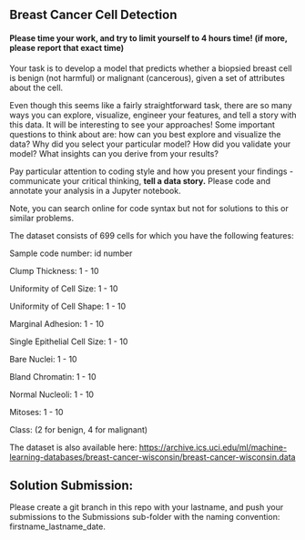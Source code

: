 ## Breast Cancer Cell Detection


#### Please time your work, and try to limit yourself to 4 hours time! (if more, please report that exact time)
 

Your task is to develop a model that predicts whether a biopsied breast cell is benign (not harmful) or malignant (cancerous), given a set of attributes about the cell.

Even though this seems like a fairly straightforward task, there are so many ways you can explore, visualize, engineer your features, and tell a story with this data. It will be interesting to see your approaches! Some important questions to think about are: how can you best explore and visualize the data? Why did you select your particular model? How did you validate your model? What insights can you derive from your results?

Pay particular attention to coding style and how you present your findings - communicate your critical thinking, **tell a data story.** Please code and annotate your analysis in a Jupyter notebook. 


Note, you can search online for code syntax but not for solutions to this or similar problems.

The dataset consists of 699 cells for which you have the following features:

Sample code number: id number

Clump Thickness: 1 - 10

Uniformity of Cell Size: 1 - 10

Uniformity of Cell Shape: 1 - 10

Marginal Adhesion: 1 - 10

Single Epithelial Cell Size: 1 - 10

Bare Nuclei: 1 - 10

Bland Chromatin: 1 - 10

Normal Nucleoli: 1 - 10

Mitoses: 1 - 10

Class: (2 for benign, 4 for malignant)

The dataset is also available here: https://archive.ics.uci.edu/ml/machine-learning-databases/breast-cancer-wisconsin/breast-cancer-wisconsin.data


## Solution Submission:

 Please create a git branch in this repo with your lastname, and  push your submissions to the Submissions sub-folder with the naming convention: firstname_lastname_date.
 

